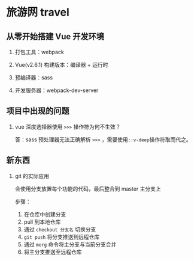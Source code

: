 # 旅游网 travel

## 从零开始搭建 Vue 开发环境

1. 打包工具：webpack

2. Vue(v2.6.1) 构建版本：编译器 + 运行时

3. 预编译器：sass

4. 开发服务器：webpack-dev-server

## 项目中出现的问题

1. vue 深度选择器使用 `>>>` 操作符为何不生效？

   答：sass 预处理器无法正确解析 `>>>` ，需要使用`::v-deep`操作符取而代之。

## 新东西

1. git 的实际应用

   会使用分支放置每个功能的代码，最后整合到 master 主分支上

   步骤：

   1. 在仓库中创建分支
   2. pull 到本地仓库
   3. 通过 `checkout 分支名` 切换分支
   4. `git push` 将分支推送到远程仓库
   5. 通过 `merg` 命令将主分支与当前分支合并
   6. 将主分支推送至远程仓库
